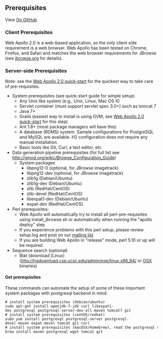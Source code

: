 ## Prerequisites

View <a href="https://github.com/GMOD/Apollo/blob/master/docs/Prerequisites.md">On GitHub</a>


### Client Prerequisites

Web Apollo 2.0 is a web-based application, so the only client side
requirement is a web browser. Web Apollo has been tested on Chrome, Firefox, and Safari
and matches the web browser requirements for JBrowse (see [jbrowse.org](http://jbrowse.org) for details).

### Server-side Prerequisites

Note: see the [Web Apollo 2.0 quick-start](Apollo2Build.md) for the
quickest way to take care of pre-requisites.

-   System prerequisites (see quick-start guide for simple setup)
    -   Any Unix like system (e.g., Unix, Linux, Mac OS X)
    -   Servlet container (must support servlet spec 3.0+) such as tomcat 7
    -   Java 7+
    -   Grails (easiest way to install is using GVM, see [Web Apollo 2.0 quick-start](Apollo2Build.md) for this step)
    -   Ant 1.8+ (most package managers will have this)
    -   A database (RDMS) system. Sample configurations for PostgreSQL and MySQL are available. H2 configuration does not require any manual installation.
    -   Basic tools like Git, Curl, a text editor, etc
-   Data generation pipeline prerequisites (for full list see http://gmod.org/wiki/JBrowse_Configuration_Guide)
    -   System packages
        -   libpng12-0 (optional, for JBrowse imagetrack)
        -   libpng12-dev (optional, for JBrowse imagetrack)
        -   zlib1g (Debian/Ubuntu)
        -   zlib1g-dev (Debian/Ubuntu)
        -   zlib (RedHat/CentOS)
        -   zlib-devel (RedHat/CentOS)
        -   libexpat1-dev (Debian/Ubuntu)
        -   expat-dev (RedHat/CentOS)
-   Perl prerequisites:
    -   Web Apollo will automatically try to install all perl-pre-requisites using install_jbrowse.sh or automatically when running the "apollo deploy" step
    -   If you experience problems with this perl setup, please review setup.log and post on our [mailing list](apollo@lists.lbl.gov)
    -   If you are building Web Apollo in "release" mode, perl 5.10 or up will be required
-   Sequence search (optional)
    -   Blat (download [Linux](http://hgdownload.cse.ucsc.edu/admin/exe/linux.x86_64/ or [OSX](http://hgdownload.cse.ucsc.edu/admin/exe/macOSX.x86_64/|Mac) binaries)

#### Get prerequisites

These commands can automate the setup of some of these important system packages with postgresql backend in mind.

    # install system prerequisites (debian/ubuntu)
    sudo apt-get install openjdk-7-jdk curl libexpat1-dev postgresql postgresql-server-dev-all maven tomcat7 git
    # install system prerequisites (centOS/redhat)
    sudo yum install postgresql postgresql-server postgresql-devel maven expat-devel tomcat git curl
    # install system prerequisites (macOSX/homebrew), read the postgresql start guide
    brew install maven postgresql wget tomcat git

